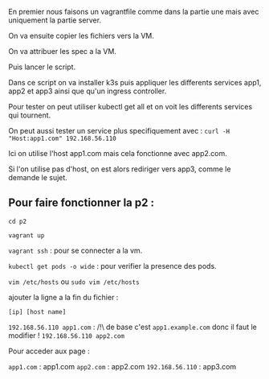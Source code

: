 En premier nous faisons un vagrantfile comme dans la partie une mais avec uniquement la partie server.

On va ensuite copier les fichiers vers la VM.

On va attribuer les spec a la VM.

Puis lancer le script.

Dans ce script on va installer k3s puis appliquer les differents services app1, app2 et app3 ainsi que qu'un ingress controller.

Pour tester on peut utiliser kubectl get all et on voit les differents services qui tournent.

On peut aussi tester un service plus specifiquement avec :
`curl -H "Host:app1.com" 192.168.56.110`

Ici on utilise l'host app1.com mais cela fonctionne avec app2.com.

Si l'on utilise pas d'host, on est alors rediriger vers app3, comme le demande le sujet.

## Pour faire fonctionner la p2 :

`cd p2`

`vagrant up`

`vagrant ssh` : pour se connecter a la vm.

`kubectl get pods -o wide` : pour verifier la presence des pods. 

`vim /etc/hosts` 
ou 
`sudo vim /etc/hosts` 

ajouter la ligne a la fin du fichier :

`[ip] [host name]`

`192.168.56.110 app1.com` : /!\ de base c'est `app1.example.com` donc il faut le modifier !
`192.168.56.110 app2.com`

Pour acceder aux page :

`app1.com` : app1.com
`app2.com` : app2.com
`192.168.56.110` : app3.com